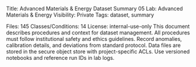 Title: Advanced Materials & Energy Dataset Summary 05
Lab: Advanced Materials & Energy
Visibility: Private
Tags: dataset, summary

Files: 145
Classes/Conditions: 14
License: internal-use-only
This document describes procedures and context for dataset management.
All procedures must follow institutional safety and ethics guidelines.
Record anomalies, calibration details, and deviations from standard protocol.
Data files are stored in the secure object store with project-specific ACLs.
Use versioned notebooks and reference run IDs in lab logs.
